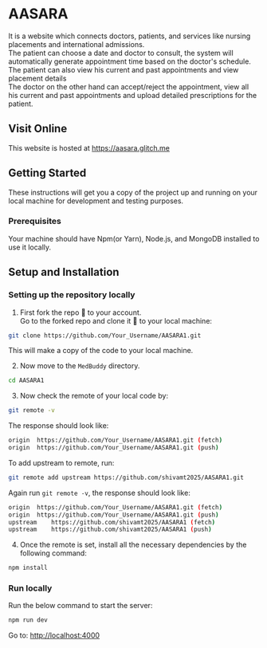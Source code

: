# AASARA

It is a website which connects doctors, patients, and services like nursing placements and international admissions. <br/>
The patient can choose a date and doctor to consult, the system will automatically generate appointment time based on the doctor's schedule. The patient can also view his current and past appointments and view placement details <br/>
The doctor on the other hand can accept/reject the appointment, view all his current and past appointments and upload detailed prescriptions for the patient.<br/>

## Visit Online

This website is hosted at [https://aasara.glitch.me ](https://aasara.glitch.me )

## Getting Started

These instructions will get you a copy of the project up and running on your local machine for development and testing purposes.

### Prerequisites

Your machine should have Npm(or Yarn), Node.js, and MongoDB installed to use it locally.

## Setup and Installation

### Setting up the repository locally

1. First fork the repo :fork_and_knife: to your account.  
   Go to the forked repo and clone it :busts_in_silhouette: to your local machine:

```sh
git clone https://github.com/Your_Username/AASARA1.git
```

This will make a copy of the code to your local machine.

2. Now move to the `MedBuddy` directory.

```sh
cd AASARA1
```

3. Now check the remote of your local code by:

```sh
git remote -v
```

The response should look like:

```sh
origin	https://github.com/Your_Username/AASARA1.git (fetch)
origin	https://github.com/Your_Username/AASARA1.git (push)
```

To add upstream to remote, run:

```sh
git remote add upstream https://github.com/shivamt2025/AASARA1.git
```

Again run `git remote -v`, the response should look like:

```sh
origin	https://github.com/Your_Username/AASARA1.git (fetch)
origin	https://github.com/Your_Username/AASARA1.git (push)
upstream	https://github.com/shivamt2025/AASARA1 (fetch)
upstream	https://github.com/shivamt2025/AASARA1 (push)
```

4. Once the remote is set, install all the necessary dependencies by the following command:

```sh
npm install
```
### Run locally

Run the below command to start the server:

```sh
npm run dev
```
Go to: [http://localhost:4000](http://localhost:4000)

